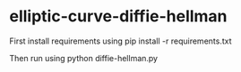 elliptic-curve-diffie-hellman
==============
First install requirements using 
pip install -r requirements.txt

Then run using 
python diffie-hellman.py

